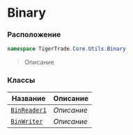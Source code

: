 
# Binary
### Расположение
```csharp    
namespace TigerTrade.Core.Utils.Binary
```
> Описание


### Классы
| Название | Описание |
| --- | --- |
| [`BinReader1`](./Binary/BinReader1.cs.md) | *Описание* |
| [`BinWriter`](./Binary/BinWriter.cs.md) | *Описание* |
